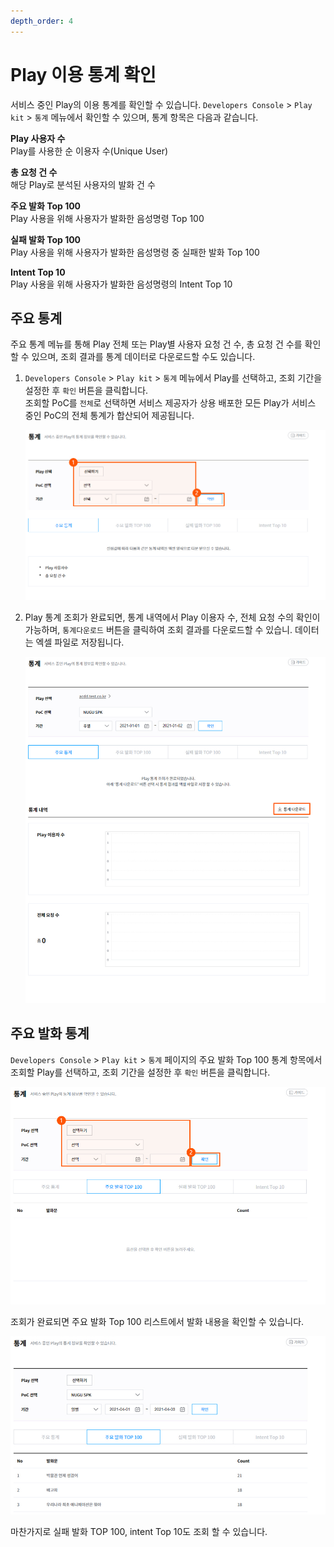 ```yaml
---
depth_order: 4
---
```


# Play 이용 통계 확인

서비스 중인 Play의 이용 통계를 확인할 수 있습니다. `Developers Console` > `Play kit` > `통계` 메뉴에서 확인할 수 있으며, 통계 항목은 다음과 같습니다.

**Play 사용자 수**\
Play를 사용한 순 이용자 수(Unique User)

**총 요청 건 수**\
해당 Play로 분석된 사용자의 발화 건 수

**주요 발화 Top 100**\
Play 사용을 위해 사용자가 발화한 음성명령 Top 100

**실패 발화 Top 100**\
Play 사용을 위해 사용자가 발화한 음성명령 중 실패한 발화 Top 100

**Intent Top 10**\
Play 사용을 위해 사용자가 발화한 음성명령의 Intent Top 10

## 주요 통계 <a href="main-stats" id="main-stats"></a>

주요 통계 메뉴를 통해 Play 전체 또는 Play별 사용자 요청 건 수, 총 요청 건 수를 확인할 수 있으며, 조회 결과를 통계 데이터로 다운로드할 수도 있습니다.

1. `Developers Console` > `Play kit` > `통계` 메뉴에서 Play를 선택하고, 조회 기간을 설정한 후 `확인` 버튼을 클릭합니다.\
   조회할 PoC를 `전체`로 선택하면 서비스 제공자가 상용 배포한 모든 Play가 서비스 중인 PoC의 전체 통계가 합산되어 제공됩니다.

   ![](../../assets/images/monitor-play-stats-01.jpg)
2. Play 통계 조회가 완료되면, 통계 내역에서 Play 이용자 수, 전체 요청 수의 확인이 가능하며, `통계다운로드` 버튼을 클릭하여 조회 결과를 다운로드할 수 있습니. 데이터는 엑셀 파일로 저장됩니다.

   ![](../../assets/images/monitor-play-stats-02.jpg)

## 주요 발화 통계 <a href="utterance-stats" id="utterance-stats"></a>

`Developers Console` > `Play kit` > `통계` 페이지의 주요 발화 Top 100 통계 항목에서 조회할 Play를 선택하고, 조회 기간을 설정한 후 `확인` 버튼을 클릭합니다.

![](../../assets/images/monitor-play-stats-03.jpg)

조회가 완료되면 주요 발화 Top 100 리스트에서 발화 내용을 확인할 수 있습니다.

![](../../assets/images/monitor-play-stats-04.jpg)

마찬가지로 실패 발화 TOP 100, intent Top 10도 조회 할 수 있습니다.
